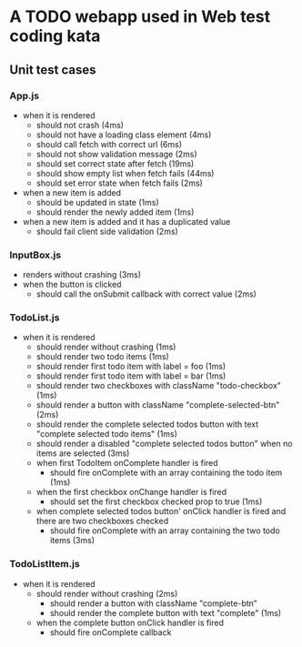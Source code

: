 # A TODO webapp used in Web test coding kata


## Unit test cases

### App.js
- when it is rendered
  - should not crash (4ms)
  - should not have a loading class element (4ms)
  - should call fetch with correct url (6ms)
  - should not show validation message (2ms)
  - should set correct state after fetch (19ms)
  - should show empty list when fetch fails (44ms)
  - should set error state when fetch fails (2ms)
- when a new item is added
  - should be updated in state (1ms)
  - should render the newly added item (1ms)
- when a new item is added and it has a duplicated value
  - should fail client side validation (2ms)
### InputBox.js
- renders without crashing (3ms)
- when the button is clicked
  - should call the onSubmit callback with correct value (2ms)
### TodoList.js
- when it is rendered
  - should render without crashing (1ms)
  - should render two todo items (1ms)
  - should render first todo item with label = foo (1ms)
  - should render first todo item with label = bar (1ms)
  - should render two checkboxes with className "todo-checkbox" (1ms)
  - should render a button with className "complete-selected-btn" (2ms)
  - should render the complete selected todos button with text "complete selected todo items" (1ms)
  - should render a disabled "complete selected todos button" when no items are selected (3ms)
  - when first TodoItem onComplete handler is fired
    - should fire onComplete with an array containing the todo item (1ms)
  - when the first checkbox onChange handler is fired
    - should set the first checkbox checked prop to true (1ms)
  - when complete selected todos button' onClick handler is fired and there are two checkboxes checked
    - should fire onComplete with an array containing the two todo items (3ms)
### TodoListItem.js
- when it is rendered
  - should render without crashing (2ms)
    - should render a button with className "complete-btn"
    - should render the complete button with text "complete" (1ms)
  - when the complete button onClick handler is fired
    - should fire onComplete callback

